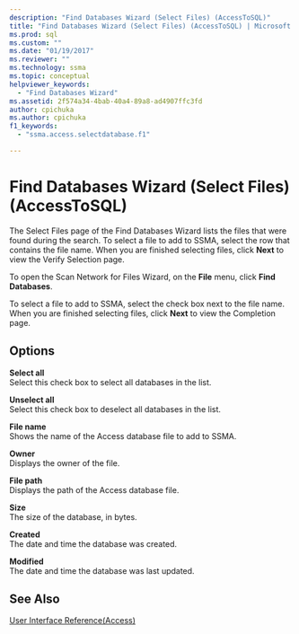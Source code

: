 ```yaml
---
description: "Find Databases Wizard (Select Files) (AccessToSQL)"
title: "Find Databases Wizard (Select Files) (AccessToSQL) | Microsoft Docs"
ms.prod: sql
ms.custom: ""
ms.date: "01/19/2017"
ms.reviewer: ""
ms.technology: ssma
ms.topic: conceptual
helpviewer_keywords: 
  - "Find Databases Wizard"
ms.assetid: 2f574a34-4bab-40a4-89a8-ad4907ffc3fd
author: cpichuka 
ms.author: cpichuka 
f1_keywords: 
  - "ssma.access.selectdatabase.f1"

---
```

# Find Databases Wizard (Select Files) (AccessToSQL)
The Select Files page of the Find Databases Wizard lists the files that were found during the search. To select a file to add to SSMA, select the row that contains the file name. When you are finished selecting files, click **Next** to view the Verify Selection page.  
  
To open the Scan Network for Files Wizard, on the **File** menu, click **Find Databases**.  
  
To select a file to add to SSMA, select the check box next to the file name. When you are finished selecting files, click **Next** to view the Completion page.  
  
## Options  
**Select all**  
Select this check box to select all databases in the list.  
  
**Unselect all**  
Select this check box to deselect all databases in the list.  
  
**File name**  
Shows the name of the Access database file to add to SSMA.  
  
**Owner**  
Displays the owner of the file.  
  
**File path**  
Displays the path of the Access database file.  
  
**Size**  
The size of the database, in bytes.  
  
**Created**  
The date and time the database was created.  
  
**Modified**  
The date and time the database was last updated.  
  
## See Also  
[User Interface Reference(Access)](./user-interface-reference-accesstosql.md)  
